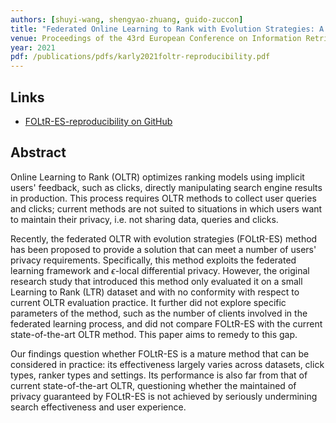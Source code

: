```yaml
---
authors: [shuyi-wang, shengyao-zhuang, guido-zuccon]
title: "Federated Online Learning to Rank with Evolution Strategies: A Reproducibility Study"
venue: Proceedings of the 43rd European Conference on Information Retrieval (ECIR 2021) 
year: 2021
pdf: /publications/pdfs/karly2021foltr-reproducibility.pdf
---
```


## Links
 - [FOLtR-ES-reproducibility on GitHub](https://github.com/ielab/foltr)

## Abstract

Online Learning to Rank (OLTR) optimizes ranking models using implicit users' feedback, such as clicks, directly manipulating search engine results in production. This process requires OLTR methods to collect user queries and clicks; current methods are not suited to situations in which users want to maintain their privacy, i.e. not sharing data, queries and clicks. 

Recently, the federated OLTR with evolution strategies (FOLtR-ES) method has been proposed to provide a solution that can meet a number of users' privacy requirements. Specifically, this method exploits the federated learning framework and $\epsilon$-local differential privacy. However, the original research study that introduced this method only evaluated it on a small Learning to Rank (LTR) dataset and with no conformity with respect to current OLTR evaluation practice. It further did not explore specific parameters of the method, such as the number of clients involved in the federated learning process, and did not compare FOLtR-ES with the current state-of-the-art OLTR method. This paper aims to remedy to this gap. 

Our findings question whether FOLtR-ES is a mature method that can be considered in practice: its effectiveness largely varies across datasets, click types, ranker types and settings. Its performance is also far from that of current state-of-the-art OLTR, questioning whether the maintained of privacy guaranteed by FOLtR-ES is not achieved by seriously undermining search effectiveness and user experience. 
